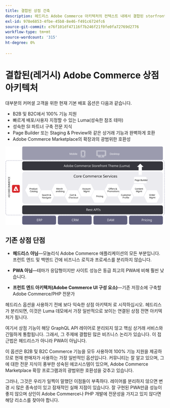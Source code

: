 ```yaml
---
title: 결합된 상점 건축
description: 헤드리스 Adobe Commerce 아키텍처의 컨텍스트 내에서 결합된 storfront가 의미하는 바에 대해 알아봅니다.
exl-id: 978e6853-4fbe-45b8-8e46-f491c6724fc6
source-git-commit: e76f101df47116f7b246f21f0fe0fa72769d2776
workflow-type: tm+mt
source-wordcount: '315'
ht-degree: 0%

---
```


# 결합된(레거시) Adobe Commerce 상점 아키텍처

대부분의 커머셜 고객을 위한 현재 기본 배포 옵션은 다음과 같습니다.

- B2B 및 B2C에서 100% 기능 지원
- 빠르게 배포/사용자 지정할 수 있는 Luma(성숙한 참조 테마)
- 성숙한 SI 파트너 구축 전문 지식
- Page Builder 또는 Staging &amp; Preview와 같은 상거래 기능과 완벽하게 호환
- Adobe Commerce Marketplace의 확장과의 광범위한 호환성

![결합된 Adobe Commerce 상점 전면 아키텍처를 보여주는 다이어그램](../../../assets/playbooks/coupled-storefront-architecture.svg)

## 기존 상점 단점

- **헤드리스 아님**—모놀리식 Adobe Commerce 애플리케이션의 모든 부분입니다. 프런트 엔드 및 백엔드 간에 비즈니스 로직과 프로세스를 분리하지 않습니다.

- **PWA 아님**—테마가 응답형이지만 사이트 성능은 동급 최고의 PWA에 비해 훨씬 낮습니다.

- **프런트 엔드 아키텍처(Adobe Commerce UI 구성 요소)**—기존 저장소에 구축할 Adobe Commerce/PHP 전문가

헤드리스 옵션을 사용하기 전에 보다 익숙한 상점 아키텍처 로 시작하십시오. 헤드리스가 분리되면, 이것은 Luma 데모에서 가장 일반적으로 보이는 연결된 상점 전면 아키텍처가 됩니다.

여기서 상점 기능이 해당 GraphQL API 레이어로 분리되지 않고 핵심 상거래 서비스와 긴밀하게 통합됩니다. 그래서, 그 주제에 결합된 많은 비즈니스 논리가 있습니다. 이 접근법은 헤드리스가 아니라 PWA이 아닙니다.

이 옵션은 B2B 및 B2C Commerce 기능을 모두 사용하여 100% 기능 지원을 제공하므로 현재 판매자가 사용하는 가장 일반적인 옵션입니다. 커뮤니티는 잘 알고 있으며, 그에 대한 전문 지식이 풍부한 성숙된 에코시스템이 있으며, Adobe Commerce Marketplace 확장 프로그램과의 광범위한 호환성을 갖추고 있습니다.

그러나, 그것은 우리가 일찍이 말했던 이점들이 부족하다. 레이어를 분리하지 않으면 변경 시 많은 종속성이 있고 잠재적인 실패 지점이 있습니다. 잘 구현된 PWA만큼 성능이 좋지 않으며 상인이 Adobe Commerce나 PHP 개발에 전문성을 가지고 있지 않다면 해당 리소스를 찾아야 합니다.
